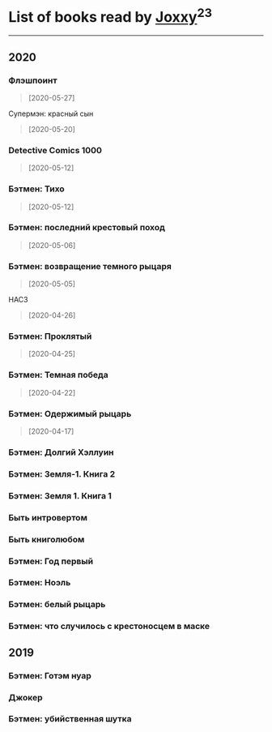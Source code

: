 # List of books read by [Joxxy](https://plus.google.com/u/0/109128632962928278575/)<sup>23</sup>
---

## 2020

### Флэшпоинт
> [2020-05-27] 


Супермэн: красный сын
> [2020-05-20] 


### Detective Comics 1000
> [2020-05-12] 


### Бэтмен: Тихо
> [2020-05-12] 


### Бэтмен: последний крестовый поход
> [2020-05-06] 


### Бэтмен: возвращение темного рыцаря
> [2020-05-05] 


НАС3
> [2020-04-26] 


### Бэтмен: Проклятый
> [2020-04-25] 


### Бэтмен: Темная победа
> [2020-04-22] 


### Бэтмен: Одержимый рыцарь
> [2020-04-17] 




### Бэтмен: Долгий Хэллуин


### Бэтмен: Земля-1. Книга 2


### Бэтмен: Земля 1. Книга 1


### Быть интровертом


### Быть книголюбом


### Бэтмен: Год первый


### Бэтмен: Ноэль


### Бэтмен: белый рыцарь


### Бэтмен: что случилось с крестоносцем в маске



## 2019

### Бэтмен: Готэм нуар


### Джокер


### Бэтмен: убийственная шутка



